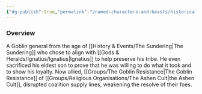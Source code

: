 ```yaml
---
{"dg-publish":true,"permalink":"/named-characters-and-beasts/historically-significant-characters/the-sundering-characters/chatiz/","tags":["NPC"],"noteIcon":"","created":"2024-07-30T14:26:17.798+01:00","updated":"2024-12-13T17:33:51.947+00:00"}
---
```



### Overview
A Goblin general from the age of [[History & Events/The Sundering\|The Sundering]] who chose to align with [[Gods & Heralds/Ignatius/Ignatius\|Ignatius]] to help preserve his tribe. He even sacrificed his eldest son to prove that he was willing to do what it took and to show his loyalty. Now allied, [[Groups/The Goblin Resistance\|The Goblin Resistance]] of [[Groups/Religious Organisations/The Ashen Cult\|the Ashen Cult]], disrupted coalition supply lines, weakening the resolve of their foes.
